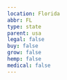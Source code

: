 ```yaml
---
location: Florida
abbr: FL
type: state
parent: usa
legal: false
buy: false
grow: false
hemp: false
medical: false
---
```

